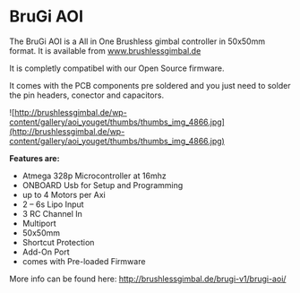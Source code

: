 <h1>BruGi AOI</h1>

The BruGi AOI is a All in One Brushless gimbal controller in 50x50mm format. It is available from www.brushlessgimbal.de

It is completly compatibel with our Open Source firmware.

It comes with the PCB components pre soldered and you just need to solder the pin headers, conector and capacitors.

![http://brushlessgimbal.de/wp-content/gallery/aoi_youget/thumbs/thumbs_img_4866.jpg](http://brushlessgimbal.de/wp-content/gallery/aoi_youget/thumbs/thumbs_img_4866.jpg)

**Features are:**


  * Atmega 328p Microcontroller at 16mhz
  * ONBOARD Usb for Setup and Programming
  * up to 4 Motors per Axi
  * 2 – 6s Lipo Input
  * 3 RC Channel In
  * Multiport
  * 50x50mm
  * Shortcut Protection
  * Add-On Port
  * comes with Pre-loaded Firmware


More info can be found here: http://brushlessgimbal.de/brugi-v1/brugi-aoi/